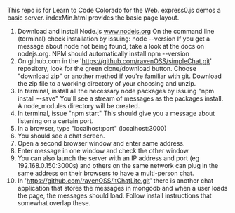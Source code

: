 This repo is for Learn to Code Colorado for the Web. express0.js demos a basic server. indexMin.html provides the basic page layout.
1. Download and install Node.js
www.nodejs.org
On the command line (terminal) check installation by issuing:
node --version
If you get a message about node not being found, take a look at the docs on nodejs.org.
NPM should automatically install
npm --version
2. On github.com in the 'https://github.com/ravenOSS/simpleChat.git' repository, look for the green clone/download button. Choose "download zip" or another method if you're familiar with git.
Download the zip file to a working directory of your choosing and unzip.
3. In terminal, install all the necessary node packages by issuing "npm install --save"
You'll see a stream of messages as the packages install. A node_modules directory will be created.
4. In terminal, issue "npm start"
This should give you a message about listening on a certain port.
5. In a browser, type "localhost:port"
(localhost:3000)
6. You should see a chat screen.
7. Open a second browser window and enter same address.
8. Enter message in one window and check the other window.
9. You can also launch the server with an IP address and port (eg 192.168.0.150:3000s) and others on the same network can plug in the same address on their browsers to have a multi-person chat.
9. In 'https://github.com/ravenOSS/ltChatLite.git' there is another chat application that stores the messages in mongodb and when a user loads the page, the messages should load. Follow install instructions that somewhat overlap these.
